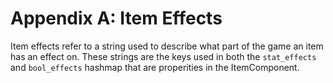 # Appendix A: Item Effects

Item effects refer to a string used to describe what part of the game an item has an effect on. These strings are the keys used in both the `stat_effects` and `bool_effects` hashmap that are properities in the ItemComponent.